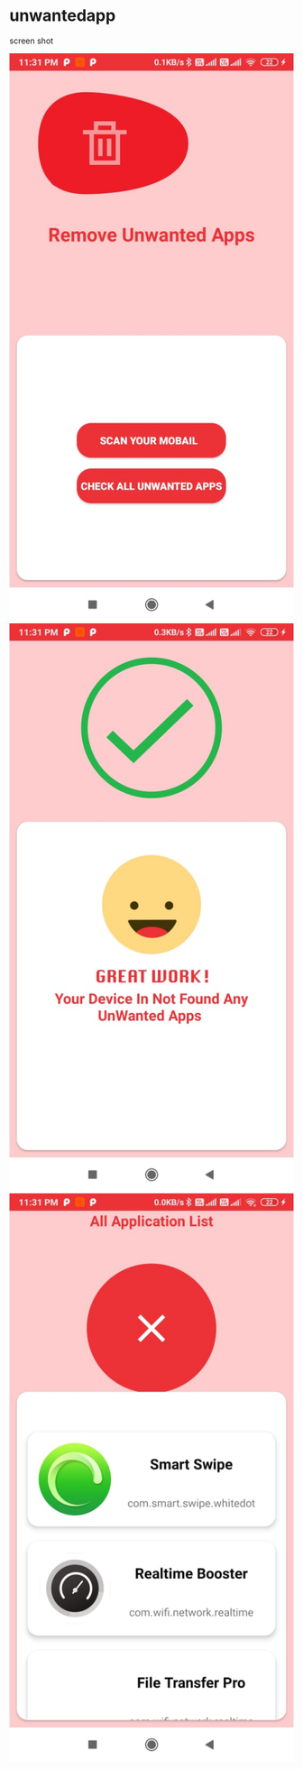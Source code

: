 # unwantedapp

screen shot 

![alt text](https://github.com/meetkyada/unwantedapp/blob/master/WhatsApp%20Image%202020-06-07%20at%2011.31.45%20PM.jpeg)
![alt text](https://github.com/meetkyada/unwantedapp/blob/master/WhatsApp%20Image%202020-06-07%20at%2011.31.45%20PM%20(1).jpeg)
![alt text](https://github.com/meetkyada/unwantedapp/blob/master/WhatsApp%20Image%202020-06-07%20at%2011.31.45%20PM%20(2).jpeg)

